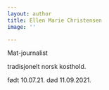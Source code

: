 ```yaml
---
layout: author
title: Ellen Marie Christensen
image: ''

---
```

Mat-journalist

tradisjonelt norsk kosthold.

født 10.07.21. død 11.09.2021.